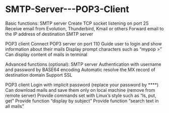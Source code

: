 SMTP-Server---POP3-Client
=========================
Basic functions:
SMTP server
Create TCP socket listening on port 25
Receive email from Evolution, Thunderbird, Kmail or others
Forward email to the IP address of destination SMTP server

POP3 client
Connect POP3 server on port 110
Guide user to login and show information about their mails
Display prompt characters such as “mypop >”
Can display content of mails in terminal

Advanced functions (optional):
SMTP server
Authentication with username and password by BASE64 encoding
Automatic resolve the MX record of destination domain
Support SSL

POP3 client
Login with implicit password (replace your password by ****)
Can download mails and save them only on local machine (remove from remote server)
Provide commands set with Linux’s style such as “ls, put, get”
Provide function “display by subject”
Provide function “search text in all mails”
